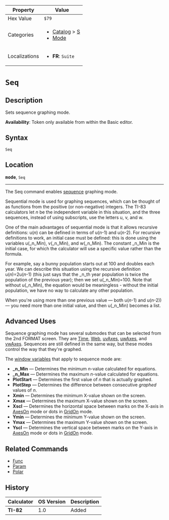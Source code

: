 | Property      | Value |
|---------------|-------|
| Hex Value     | `$79`|
| Categories    | <ul><li>[Catalog](<../categories/Catalog.md>) > [S](<../categories/Catalog.md#S>)</li><li>[Mode](<../categories/Mode.md>)</li></ul> |
| Localizations | <ul><li><b>FR</b>: `Suite`</li></ul> |

# `Seq`

## Description
Sets sequence graphing mode.


<b>Availability</b>: Token only available from within the Basic editor.

## Syntax
`Seq`

## Location
<tt><kbd><b>mode</b></kbd></tt>, `Seq`
<hr>

The Seq command enables [sequence](/graphing-mode#sequential) graphing mode.

Sequential mode is used for graphing sequences, which can be thought of as functions from the positive (or non-negative) integers. The TI-83 calculators let _n_ be the independent variable in this situation, and the three sequences, instead of using subscripts, use the letters u, v, and w.

One of the main advantages of sequential mode is that it allows recursive definitions: u(_n_) can be defined in terms of u(_n_-1) and u(_n_-2). For recursive definitions to work, an initial case must be defined: this is done using the variables u(_n_Min), v(_n_Min), and w(_n_Min). The constant _n_Min is the initial case, for which the calculator will use a specific value rather than the formula.

For example, say a bunny population starts out at 100 and doubles each year. We can describe this situation using the recursive definition u(_n_)=2u(_n_-1) (this just says that the _n_th year population is twice the population of the previous year); then we set u(_n_Min)=100. Note that without u(_n_Min), the equation would be meaningless - without the initial population, we have no way to calculate any other population.

When you're using more than one previous value — both u(_n_-1) and u(_n_-2)) — you need more than one initial value, and then u(_n_Min) becomes a list.

## Advanced Uses

Sequence graphing mode has several submodes that can be selected from the 2nd FORMAT screen. They are [Time](/time), [Web](/web), [uvAxes](/uvaxes), [uwAxes](/uwaxes), and [vwAxes](/vwaxes). Sequences are still defined in the same way, but these modes control the way that they're graphed.

The [window variables](/system-variables#window) that apply to sequence mode are:

*   **_n_Min** — Determines the minimum _n_-value calculated for equations.
*   **_n_Max** — Determines the maximum _n_-value calculated for equations.
*   **PlotStart** — Determines the first value of _n_ that is actually graphed.
*   **PlotStep** — Determines the difference between consecutive _graphed_ values of _n_.
*   **Xmin** — Determines the minimum X-value shown on the screen.
*   **Xmax** — Determines the maximum X-value shown on the screen.
*   **Xscl** — Determines the horizontal space between marks on the X-axis in [AxesOn](/axeson) mode or dots in [GridOn](/gridon) mode.
*   **Ymin** — Determines the minimum Y-value shown on the screen.
*   **Ymax** — Determines the maximum Y-value shown on the screen.
*   **Yscl** — Determines the vertical space between marks on the Y-axis in [AxesOn](/axeson) mode or dots in [GridOn](/gridon) mode.

## Related Commands

*   [Func](/func)
*   [Param](/param)
*   [Polar](/polar-mode)

## History
| Calculator | OS Version | Description |
|------------|------------|-------------|
| <b>TI-82</b> | 1.0 | Added |


